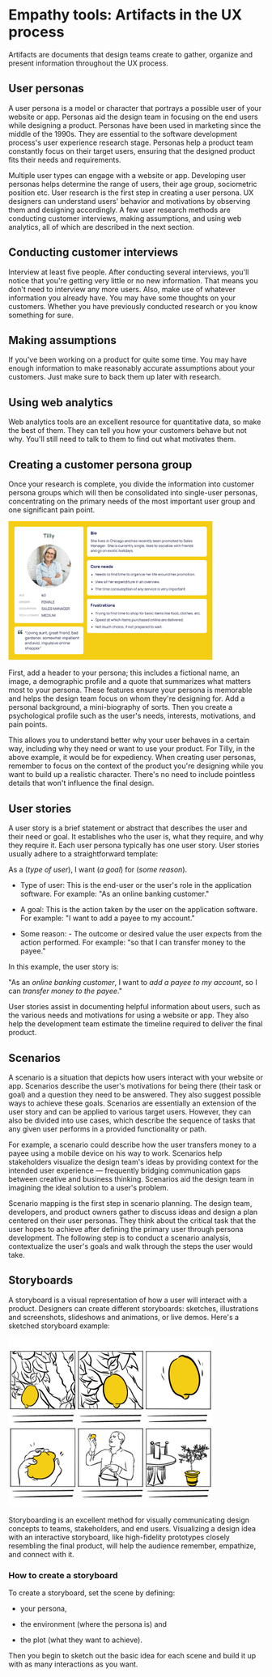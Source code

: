# Empathy tools: Artifacts in the UX process

Artifacts are documents that design teams create to gather, organize and present information throughout the UX process. 

## User personas

A user persona is a model or character that portrays a possible user of your website or app. Personas aid the design team in focusing on the end users while designing a product. Personas have been used in marketing since the middle of the 1990s. They are essential to the software development process's user experience research stage. Personas help a product team constantly focus on their target users, ensuring that the designed product fits their needs and requirements. 

Multiple user types can engage with a website or app. Developing user personas helps determine the range of users, their age group, sociometric position etc. User research is the first step in creating a user persona. UX designers can understand users' behavior and motivations by observing them and designing accordingly. A few user research methods are conducting customer interviews, making assumptions, and using web analytics, all of which are described in the next section. 

## Conducting customer interviews

Interview at least five people. After conducting several interviews, you'll notice that you're getting very little or no new information. That means you don't need to interview any more users. Also, make use of whatever information you already have. You may have some thoughts on your customers. Whether you have previously conducted research or you know something for sure. 

## Making assumptions

If you've been working on a product for quite some time. You may have enough information to make reasonably accurate assumptions about your customers. Just make sure to back them up later with research.

## Using web analytics

Web analytics tools are an excellent resource for quantitative data, so make the best of them. They can tell you how your customers behave but not why. You'll still need to talk to them to find out what motivates them. 

## Creating a customer persona group

Once your research is complete, you divide the information into customer persona groups which will then be consolidated into single-user personas, concentrating on the primary needs of the most important user group and one significant pain point.

<img src="./images/img1.png" width=80%>

First, add a header to your persona; this includes a fictional name, an image, a demographic profile and a quote that summarizes what matters most to your persona. These features ensure your persona is memorable and helps the design team focus on whom they're designing for. Add a personal background, a mini-biography of sorts. Then you create a psychological profile such as the user's needs, interests, motivations, and pain points. 

This allows you to understand better why your user behaves in a certain way, including why they need or want to use your product. For Tilly, in the above example, it would be for expediency. When creating user personas, remember to focus on the context of the product you're designing while you want to build up a realistic character. There's no need to include pointless details that won't influence the final design. 

## User stories

A user story is a brief statement or abstract that describes the user and their need or goal. It establishes who the user is, what they require, and why they require it. Each user persona typically has one user story. User stories usually adhere to a straightforward template:

As a (_type of user_), I want (_a goal_) for (_some reason_). 

- Type of user: This is the end-user or the user's role in the application software. For example: "As an online banking customer."

- A goal: This is the action taken by the user on the application software. For example: "I want to add a payee to my account." 

- Some reason: - The outcome or desired value the user expects from the action performed. For example: "so that I can transfer money to the payee."

In this example, the user story is:

"As an _online banking customer_, I want to _add a payee to my account_, so I can _transfer money to the payee_."

User stories assist in documenting helpful information about users, such as the various needs and motivations for using a website or app. They also help the development team estimate the timeline required to deliver the final product. 

## Scenarios

A scenario is a situation that depicts how users interact with your website or app. Scenarios describe the user's motivations for being there (their task or goal) and a question they need to be answered. They also suggest possible ways to achieve these goals. Scenarios are essentially an extension of the user story and can be applied to various target users. However, they can also be divided into use cases, which describe the sequence of tasks that any given user performs in a provided functionality or path. 

For example, a scenario could describe how the user transfers money to a payee using a mobile device on his way to work. Scenarios help stakeholders visualize the design team's ideas by providing context for the intended user experience — frequently bridging communication gaps between creative and business thinking. Scenarios aid the design team in imagining the ideal solution to a user's problem. 

Scenario mapping is the first step in scenario planning. The design team, developers, and product owners gather to discuss ideas and design a plan centered on their user personas. They think about the critical task that the user hopes to achieve after defining the primary user through persona development. The following step is to conduct a scenario analysis, contextualize the user's goals and walk through the steps the user would take. 

## Storyboards

A storyboard is a visual representation of how a user will interact with a product. Designers can create different storyboards: sketches, illustrations and screenshots, slideshows and animations, or live demos. Here's a sketched storyboard example: 

<img src="./images/img2.png" width=80%>

Storyboarding is an excellent method for visually communicating design concepts to teams, stakeholders, and end users. Visualizing a design idea with an interactive storyboard, like high-fidelity prototypes closely resembling the final product, will help the audience remember, empathize, and connect with it. 

### How to create a storyboard

To create a storyboard, set the scene by defining:

- your persona, 

- the environment (where the persona is) and 

- the plot (what they want to achieve). 

Then you begin to sketch out the basic idea for each scene and build it up with as many interactions as you want. 
